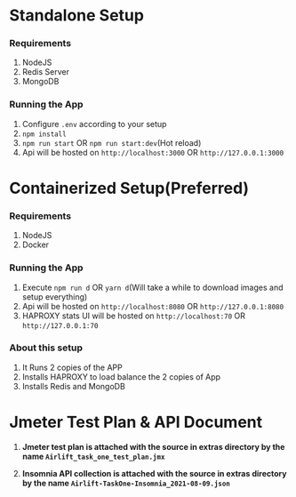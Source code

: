 # Standalone Setup

### Requirements

1. NodeJS
2. Redis Server
3. MongoDB

### Running the App

1. Configure ``.env`` according to your setup
2. ``npm install``
3. ``npm run start`` OR ``npm run start:dev``(Hot reload)
4. Api will be hosted on ``http://localhost:3000`` OR ``http://127.0.0.1:3000``


# Containerized Setup(Preferred)

### Requirements

1. NodeJS
2. Docker

### Running the App

1. Execute ``npm run d`` OR ``yarn d``(Will take a while to download images and setup everything)
2. Api will be hosted on ``http://localhost:8080`` OR ``http://127.0.0.1:8080``
3. HAPROXY stats UI will be hosted on ``http://localhost:70`` OR ``http://127.0.0.1:70``

### About this setup

1. It Runs 2 copies of the APP
2. Installs HAPROXY to load balance the 2 copies of App
3. Installs Redis and MongoDB


# Jmeter Test Plan & API Document

1. **Jmeter test plan is attached with the source in extras directory by the name ``Airlift_task_one_test_plan.jmx``**

2. **Insomnia API collection is attached with the source in extras directory by the name ``Airlift-TaskOne-Insomnia_2021-08-09.json``**
